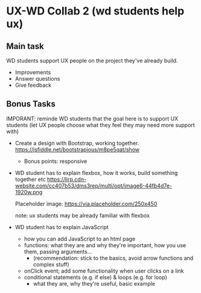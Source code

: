 # UX-WD Collab 2 (wd students help ux)

## Main task

WD students support UX people on the project they've already build.
- Improvements
- Answer questions
- Give feedback


## Bonus Tasks

IMPORANT: reminde WD students that the goal here is to support UX students (let UX people choose what they feel they may need more support with)

- Create a design with Bootstrap, working together.
https://jsfiddle.net/bootstrapious/m8pe5qat/show

  - Bonus points: responsive

- WD student has to explain flexbox, how it works, build something together etc
  https://lirp.cdn-website.com/cc407b53/dms3rep/multi/opt/image6-44fb4d7e-1920w.png

  Placeholder image: 
  https://via.placeholder.com/250x450
  
  note: ux students may be already familiar with flexbox

- WD student has to explain JavaScript
  - how you can add JavaScript to an html page
  - functions: what they are and why they're important, how you use them, passing arguments...
    - (recommendation: stick to the basics, avoid arrow functions and complex stuff)
  - onClick event; add some functionality when user clicks on a link
  - conditional statements (e.g. if else) & loops (e.g. for loop)
    - what they are, why they're useful, basic example


